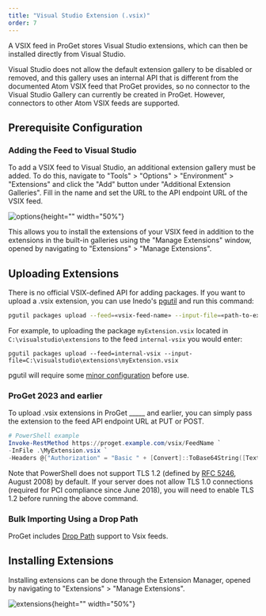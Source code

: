 ```yaml
---
title: "Visual Studio Extension (.vsix)"
order: 7
---
```


A VSIX feed in ProGet stores Visual Studio extensions, which can then be installed directly from Visual Studio.

Visual Studio does not allow the default extension gallery to be disabled or removed, and this gallery uses an internal API that is different from the documented Atom VSIX feed that ProGet provides, so no connector to the Visual Studio Gallery can currently be created in ProGet. However, connectors to other Atom VSIX feeds are supported.

## Prerequisite Configuration

### Adding the Feed to Visual Studio

To add a VSIX feed to Visual Studio, an additional extension gallery must be added. To do this, navigate to "Tools" > "Options" > "Environment" > "Extensions" and click the "Add" button under "Additional Extension Galleries". Fill in the name and set the URL to the API endpoint URL of the VSIX feed.

![options](/resources/docs/visualstudio-options-extensions.png){height="" width="50%"}

This allows you to install the extensions of your VSIX feed in addition to the extensions in the built-in galleries using the "Manage Extensions" window, opened by navigating to "Extensions" > "Manage Extensions".

## Uploading Extensions

There is no official VSIX-defined API for adding packages. If you want to upload a .vsix extension, you can use Inedo's [pgutil](/docs/proget/reference-api/proget-pgutil) and run this command:

```bash
pgutil packages upload --feed=«vsix-feed-name» --input-file=«path-to-extension»
```

For example, to uploading the package `myExtension.vsix` located in `C:\visualstudio\extensions` to the feed `internal-vsix` you would enter:

```plaintext
pgutil packages upload --feed=internal-vsix --input-file=C:\visualstudio\extensions\myExtension.vsix
```

pgutil will require some [minor configuration](/docs/proget/reference-api/proget-pgutil#sources) before use.

### ProGet 2023 and earlier

To upload .vsix extensions in ProGet _____ and earlier, you can simply pass the extension to the feed API endpoint URL at PUT or POST.

```powershell
# PowerShell example
Invoke-RestMethod https://proget.example.com/vsix/FeedName `
-InFile .\MyExtension.vsix `
-Headers @{"Authorization" = "Basic " + [Convert]::ToBase64String([Text.Encoding]::UTF8.GetBytes("api:xxxxxxxxxxxxxx"))}
```

Note that PowerShell does not support TLS 1.2 (defined by [RFC 5246](https://tools.ietf.org/html/rfc5246), August 2008) by default. If your server does not allow TLS 1.0 connections (required for PCI compliance since June 2018), you will need to enable TLS 1.2 before running the above command.

### Bulk Importing Using a Drop Path

ProGet includes [Drop Path](/docs/proget/feeds/feed-overview/proget-bulk-import-with-droppath) support to Vsix feeds. 

## Installing Extensions
Installing extensions can be done through the Extension Manager, opened by navigating to "Extensions" > "Manage Extensions".

![extensions](/resources/docs/visualstudio-extensions-manager.png){height="" width="50%"}